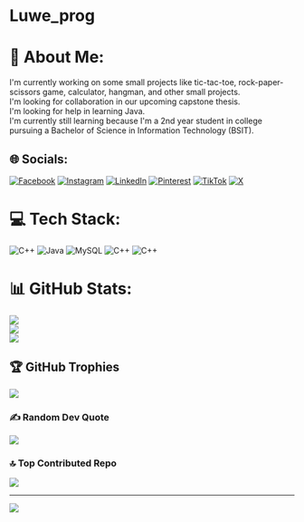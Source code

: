 # Luwe_prog
# 💫 About Me:
I'm currently working on some small projects like tic-tac-toe, rock-paper-scissors game, calculator, hangman, and other small projects.<br>I'm looking for collaboration in our upcoming capstone thesis.<br>I'm looking for help in learning Java.<br>I'm currently still learning because I'm a 2nd year student in college pursuing a Bachelor of Science in Information Technology (BSIT).<br>

## 🌐 Socials:
[![Facebook](https://img.shields.io/badge/Facebook-%231877F2.svg?logo=Facebook&logoColor=white)](https://facebook.com/luwe.due.9) 
[![Instagram](https://img.shields.io/badge/Instagram-%23E4405F.svg?logo=Instagram&logoColor=white)](https://instagram.com/luwe_due) 
[![LinkedIn](https://img.shields.io/badge/LinkedIn-%230077B5.svg?logo=linkedin&logoColor=white)](https://linkedin.com/in/louie-due-660192326) 
[![Pinterest](https://img.shields.io/badge/Pinterest-%23E60023.svg?logo=Pinterest&logoColor=white)](https://pinterest.com/louiejaydue) 
[![TikTok](https://img.shields.io/badge/TikTok-%23000000.svg?logo=TikTok&logoColor=white)](https://tiktok.com/@silly_louie) 
[![X](https://img.shields.io/badge/X-black.svg?logo=X&logoColor=white)](https://x.com/@louie_due) 

# 💻 Tech Stack:
![C++](https://img.shields.io/badge/c++-%2300599C.svg?style=for-the-badge&logo=c%2B%2B&logoColor=white) 
![Java](https://img.shields.io/badge/java-%23ED8B00.svg?style=for-the-badge&logo=openjdk&logoColor=white) 
![MySQL](https://img.shields.io/badge/mysql-4479A1.svg?style=for-the-badge&logo=mysql&logoColor=white) 
![C++](https://img.shields.io/badge/c++-%2300599C.svg?style=for-the-badge&logo=c%2B%2B&logoColor=white) 
![C++](https://img.shields.io/badge/c++-%2300599C.svg?style=for-the-badge&logo=c%2B%2B&logoColor=white)

# 📊 GitHub Stats:
![](https://github-readme-stats.vercel.app/api?username=Luwe-prog&theme=dark&hide_border=false&include_all_commits=false&count_private=false)<br/>
![](https://github-readme-streak-stats.herokuapp.com/?user=Luwe-prog&theme=dark&hide_border=false)<br/>
![](https://github-readme-stats.vercel.app/api/top-langs/?username=Luwe-prog&theme=dark&hide_border=false&include_all_commits=false&count_private=false&layout=compact)

## 🏆 GitHub Trophies
![](https://github-profile-trophy.vercel.app/?username=Luwe-prog&theme=radical&no-frame=false&no-bg=true&margin-w=4)

### ✍️ Random Dev Quote
![](https://quotes-github-readme.vercel.app/api?type=horizontal&theme=radical)

### 🔝 Top Contributed Repo
![](https://github-contributor-stats.vercel.app/api?username=Luwe-prog&limit=5&theme=dark&combine_all_yearly_contributions=true)

---
[![](https://visitcount.itsvg.in/api?id=Luwe-prog&icon=0&color=0)](https://visitcount.itsvg.in)

<!-- Proudly created with GPRM ( https://gprm.itsvg.in ) -->
